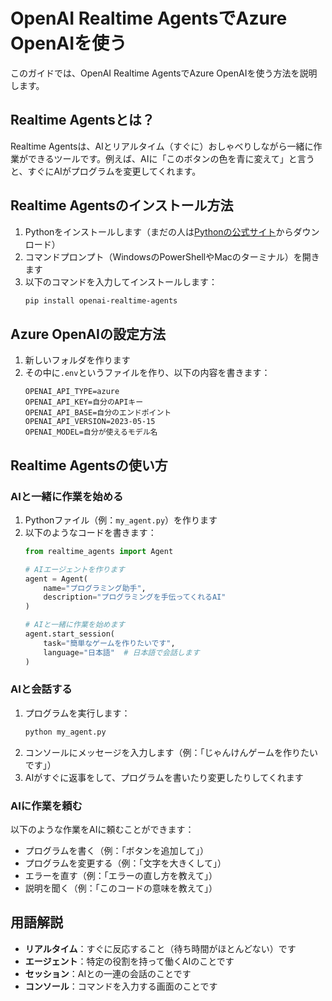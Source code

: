 # OpenAI Realtime AgentsでAzure OpenAIを使う

このガイドでは、OpenAI Realtime AgentsでAzure OpenAIを使う方法を説明します。

## Realtime Agentsとは？

Realtime Agentsは、AIとリアルタイム（すぐに）おしゃべりしながら一緒に作業ができるツールです。例えば、AIに「このボタンの色を青に変えて」と言うと、すぐにAIがプログラムを変更してくれます。

## Realtime Agentsのインストール方法

1. Pythonをインストールします（まだの人は[Pythonの公式サイト](https://www.python.org)からダウンロード）
2. コマンドプロンプト（WindowsのPowerShellやMacのターミナル）を開きます
3. 以下のコマンドを入力してインストールします：
   ```bash
   pip install openai-realtime-agents
   ```

## Azure OpenAIの設定方法

1. 新しいフォルダを作ります
2. その中に`.env`というファイルを作り、以下の内容を書きます：
   ```
   OPENAI_API_TYPE=azure
   OPENAI_API_KEY=自分のAPIキー
   OPENAI_API_BASE=自分のエンドポイント
   OPENAI_API_VERSION=2023-05-15
   OPENAI_MODEL=自分が使えるモデル名
   ```

## Realtime Agentsの使い方

### AIと一緒に作業を始める
1. Pythonファイル（例：`my_agent.py`）を作ります
2. 以下のようなコードを書きます：
   ```python
   from realtime_agents import Agent

   # AIエージェントを作ります
   agent = Agent(
       name="プログラミング助手",
       description="プログラミングを手伝ってくれるAI"
   )

   # AIと一緒に作業を始めます
   agent.start_session(
       task="簡単なゲームを作りたいです",
       language="日本語"  # 日本語で会話します
   )
   ```

### AIと会話する
1. プログラムを実行します：
   ```bash
   python my_agent.py
   ```
2. コンソールにメッセージを入力します（例：「じゃんけんゲームを作りたいです」）
3. AIがすぐに返事をして、プログラムを書いたり変更したりしてくれます

### AIに作業を頼む
以下のような作業をAIに頼むことができます：
- プログラムを書く（例：「ボタンを追加して」）
- プログラムを変更する（例：「文字を大きくして」）
- エラーを直す（例：「エラーの直し方を教えて」）
- 説明を聞く（例：「このコードの意味を教えて」）

## 用語解説

- **リアルタイム**：すぐに反応すること（待ち時間がほとんどない）です
- **エージェント**：特定の役割を持って働くAIのことです
- **セッション**：AIとの一連の会話のことです
- **コンソール**：コマンドを入力する画面のことです
